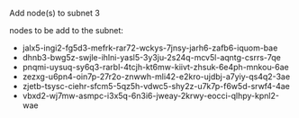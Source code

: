 Add node(s) to subnet 3
    
nodes to be add to the subnet: 
- jalx5-ingi2-fg5d3-mefrk-rar72-wckys-7jnsy-jarh6-zafb6-iquom-bae
- dhnb3-bwg5z-swjle-ihlni-yasl5-3y3ju-2s24q-mcv5l-aqntg-csrrs-7qe
- pnqmi-uysuq-sy6q3-rarbl-4tcjh-kt6mw-kiivt-zhsuk-6e4ph-mnkou-6ae
- zezxg-u6pn4-oin7p-27r2o-znwwh-mli42-e2kro-ujdbj-a7yiy-qs4q2-3ae
- zjetb-tsysc-ciehr-sfcm5-5qz5h-vdwc5-shy2z-u7k7p-f6w5d-srwf4-4ae
- vbxd2-wj7mw-asmpc-i3x5q-6n3i6-jweay-2krwy-eocci-qlhpy-kpnl2-wae
